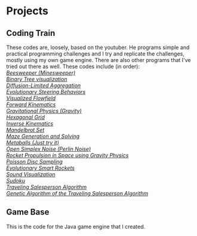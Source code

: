# Projects
## Coding Train
These codes are, loosely, based on the youtuber. He programs simple and practical programming challenges and I try and replicate the challenges, mostly using my own game engine. There are also other programs that I've tried out there as well. These codes include (in order):  
_[Beesweeper (Minesweeper)](../blob/master/Coding%20Train%20src/main/beesweeper)_  
_[Binary Tree visualization](../blob/master/Coding%20Train%20src/main/binarytree)_  
_[Diffusion-Limited Aggregation](../blob/master/Coding%20Train%20src/main/diffusionlimitedaggregation)_  
_[Evolutionary Steering Behaviors](../blob/master/Coding%20Train%20src/main/evolutionarysb)_  
_[Visualized Flowfield](../blob/master/Coding%20Train%20src/main/flowfield)_  
_[Forward Kinematics](../blob/master/Coding%20Train%20src/main/forwardkinematics)_  
_[Gravitational Physics (Gravity)](../blob/master/Coding%20Train%20src/main/gravity)_  
_[Hexagonal Grid](../blob/master/Coding%20Train%20src/main/hexgrid)_  
_[Inverse Kinematics](../blob/master/Coding%20Train%20src/main/inversekinematics)_  
_[Mandelbrot Set](../blob/master/Coding%20Train%20src/main/mandelbrot)_  
_[Maze Generation and Solving](../blob/master/Coding%20Train%20src/main/maze)_  
_[Metaballs (Just try it)](../blob/master/Coding%20Train%20src/main/metaballs)_  
_[Open Simplex Noise (Perlin Noise)](../blob/master/Coding%20Train%20src/main/noise)_  
_[Rocket Propulsion in Space using Gravity Physics](../blob/master/Coding%20Train%20src/main/planetjumper)_  
_[Poisson Disc Sampling](../blob/master/Coding%20Train%20src/main/poissonds)_  
_[Evolutionary Smart Rockets](../blob/master/Coding%20Train%20src/main/smartrockets)_  
_[Sound Visualization](../blob/master/Coding%20Train%20src/main/sound)_  
_[Sudoku](../blob/master/Coding%20Train%20src/main/sound)_  
_[Traveling Salesperson Algorithm](../blob/master/Coding%20Train%20src/main/travelingsalesperson)_  
_[Genetic Algorithm of the Traveling Salesperson Algorithm](../blob/master/Coding%20Train%20src/main/tsp_ga)_  

## Game Base
This is the code for the Java game engine that I created.
